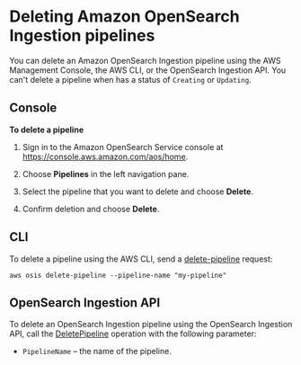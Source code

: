 # Deleting Amazon OpenSearch Ingestion pipelines<a name="delete-pipeline"></a>

You can delete an Amazon OpenSearch Ingestion pipeline using the AWS Management Console, the AWS CLI, or the OpenSearch Ingestion API\. You can't delete a pipeline when has a status of `Creating` or `Updating`\.

## Console<a name="delete-pipeline-console"></a>

**To delete a pipeline**

1. Sign in to the Amazon OpenSearch Service console at [https://console\.aws\.amazon\.com/aos/home](https://console.aws.amazon.com/aos/home)\.

1. Choose **Pipelines** in the left navigation pane\.

1. Select the pipeline that you want to delete and choose **Delete**\.

1. Confirm deletion and choose **Delete**\.

## CLI<a name="delete-pipeline-cli"></a>

To delete a pipeline using the AWS CLI, send a [delete\-pipeline](https://docs.aws.amazon.com/cli/latest/reference/osis/delete-pipeline.html) request:

```
aws osis delete-pipeline --pipeline-name "my-pipeline"
```

## OpenSearch Ingestion API<a name="delete-pipeline-api"></a>

To delete an OpenSearch Ingestion pipeline using the OpenSearch Ingestion API, call the [DeletePipeline](https://docs.aws.amazon.com/opensearch-service/latest/APIReference/API_osis_DeletePipeline.html) operation with the following parameter: 
+ `PipelineName` – the name of the pipeline\.